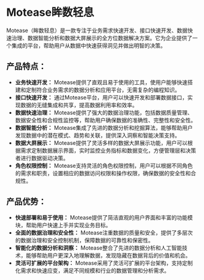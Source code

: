 # Motease眸数轻息
Motease（眸数轻息）是一款专注于业务需求快速开发、接口快速开发、数据快速治理、数据智能分析和数据大屏展示的全方位数据解决方案。它为企业提供了一个集成的平台，帮助用户从数据中快速获得洞见并做出明智的决策。
## 产品特点：

- **业务快速开发：** Motease提供了直观且易于使用的工具，使用户能够快速搭建和定制符合业务需求的数据分析和应用平台，无需复杂的编程知识。
- **接口快速开发：** 通过Motease平台，用户可以快速开发和部署数据接口，实现数据的无缝集成和共享，提高数据利用率和效率。
- **数据快速治理：** Motease提供了强大的数据治理功能，包括数据质量管理、数据安全性和合规性监控等，帮助用户确保数据的准确性、完整性和安全性。
- **数据智能分析：** Motease集成了先进的数据分析和挖掘算法，能够帮助用户发现数据中的潜在模式、趋势和关联，提供深入洞察和智能决策支持。
- **数据大屏展示：** Motease提供了灵活多样的数据大屏展示功能，用户可以根据需求定制数据展示界面，实时监控业务指标和数据变化，方便管理层和决策者进行数据驱动决策。
- **角色权限控制：** Motease支持灵活的角色权限控制，用户可以根据不同角色的需求和职责，设置相应的数据访问权限和操作权限，确保数据的安全性和合规性。
## 产品优势：

- **快速部署和易于使用：** Motease提供了简洁直观的用户界面和丰富的功能模块，帮助用户快速上手并实现业务目标。
- **全面的数据治理和安全性：** Motease注重数据的质量和安全，提供了多层次的数据治理和安全控制机制，保障数据的可靠性和保密性。
- **智能化的数据分析和洞察：** Motease整合了先进的数据分析和人工智能技术，能够帮助用户更深入地理解数据，发现隐藏在数据背后的价值和机会。
- **灵活可扩展的平台架构：** Motease采用了灵活可扩展的平台架构，支持定制化需求和快速应变，满足不同规模和行业的数据管理和分析需求。
